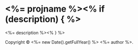 # <%= projname %><% if (description) { %> #

<%= description %><% } %>

Copyright &copy; <%= new Date().getFullYear() %> <%= author %>.
